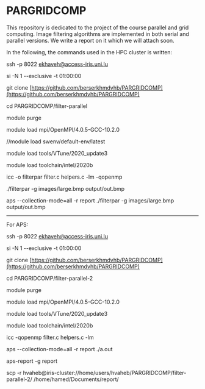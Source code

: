 # PARGRIDCOMP
This repository is dedicated to the project of the course parallel and grid computing.
Image filtering algorithms are implemented in both serial and parallel versions.
We write a report on it which we will attach soon.


In the following, the commands used in the HPC cluster is written:

ssh -p 8022 ekhaveh@access-iris.uni.lu

si -N 1 --exclusive -t 01:00:00

git clone [https://github.com/berserkhmdvhb/PARGRIDCOMP](https://github.com/berserkhmdvhb/PARGRIDCOMP)

cd PARGRIDCOMP/filter-parallel

module purge

module load mpi/OpenMPI/4.0.5-GCC-10.2.0

//module load swenv/default-env/latest

module load tools/VTune/2020_update3

module load toolchain/intel/2020b


icc -o filterpar filter.c helpers.c -lm -qopenmp


./filterpar -g images/large.bmp output/out.bmp

aps --collection-mode=all -r report ./filterpar -g images/large.bmp output/out.bmp

---
For APS:


ssh -p 8022 ekhaveh@access-iris.uni.lu

si -N 1 --exclusive -t 01:00:00

git clone [https://github.com/berserkhmdvhb/PARGRIDCOMP](https://github.com/berserkhmdvhb/PARGRIDCOMP)

cd PARGRIDCOMP/filter-parallel-2

module purge

module load mpi/OpenMPI/4.0.5-GCC-10.2.0

module load tools/VTune/2020_update3

module load toolchain/intel/2020b

icc -qopenmp filter.c helpers.c -lm 

aps --collection-mode=all -r report ./a.out

aps-report -g report


scp -r hvaheb@iris-cluster://home/users/hvaheb/PARGRIDCOMP/filter-parallel-2/ /home/hamed/Documents/report/
